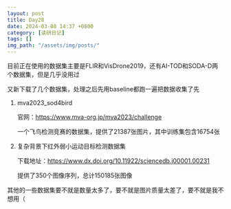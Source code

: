 ```yaml
---
layout: post
title: Day28
date: 2024-03-08 14:37 +0800
category: [读研日记]
tags: []
img_path: "/assets/img/posts/"
---
```


目前正在使用的数据集主要是FLIR和VisDrone2019，还有AI-TOD和SODA-D两个数据集，但是几乎没用过

又新下载了几个数据集，处理之后先用baseline都跑一遍把数据收集了先

1. mva2023_sod4bird

    官网：<https://www.mva-org.jp/mva2023/challenge>

    一个飞鸟检测竞赛的数据集，提供了21387张图片，其中训练集包含16754张

2. 复杂背景下红外弱小运动目标检测数据集

    下载地址：<https://www.dx.doi.org/10.11922/sciencedb.j00001.00231>

    提供了350个图像序列，总计150185张图像

其他的一些数据集要不就是数量太多了，要不就是图片质量太差了，要不就是我不想用（
